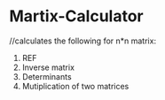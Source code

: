 # Martix-Calculator
//calculates the following for n*n matrix:
1) REF 
2) Inverse matrix 
3) Determinants
4) Mutiplication of two matrices 
